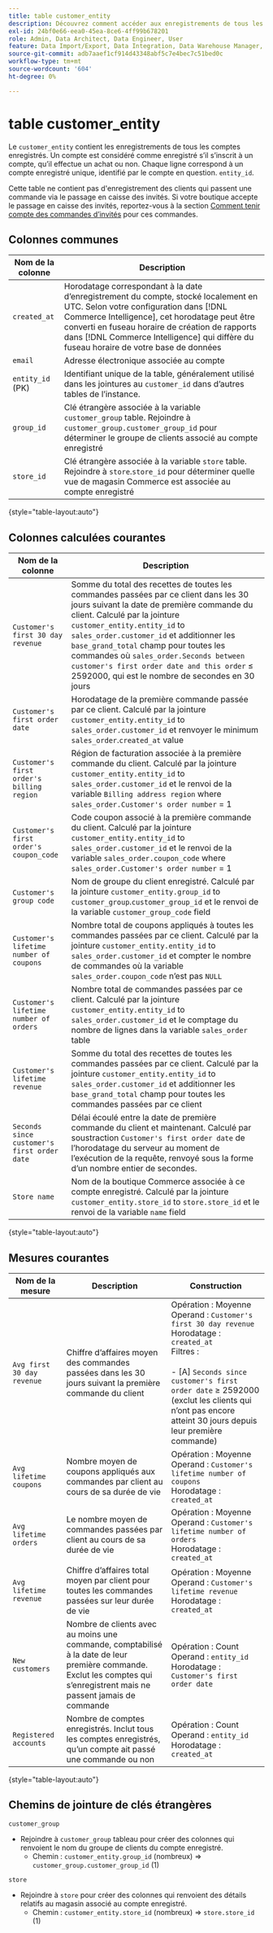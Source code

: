 ```yaml
---
title: table customer_entity
description: Découvrez comment accéder aux enregistrements de tous les comptes enregistrés.
exl-id: 24bf0e66-eea0-45ea-8ce6-4ff99b678201
role: Admin, Data Architect, Data Engineer, User
feature: Data Import/Export, Data Integration, Data Warehouse Manager, Commerce Tables
source-git-commit: adb7aaef1cf914d43348abf5c7e4bec7c51bed0c
workflow-type: tm+mt
source-wordcount: '604'
ht-degree: 0%

---
```


# table customer_entity

Le `customer_entity` contient les enregistrements de tous les comptes enregistrés. Un compte est considéré comme enregistré s’il s’inscrit à un compte, qu’il effectue un achat ou non. Chaque ligne correspond à un compte enregistré unique, identifié par le compte en question. `entity_id`.

Cette table ne contient pas d&#39;enregistrement des clients qui passent une commande via le passage en caisse des invités. Si votre boutique accepte le passage en caisse des invités, reportez-vous à la section [Comment tenir compte des commandes d’invités](../data-warehouse-mgr/guest-orders.md) pour ces commandes.

## Colonnes communes

| **Nom de la colonne** | **Description** |
|---|---|
| `created_at` | Horodatage correspondant à la date d’enregistrement du compte, stocké localement en UTC. Selon votre configuration dans [!DNL Commerce Intelligence], cet horodatage peut être converti en fuseau horaire de création de rapports dans [!DNL Commerce Intelligence] qui diffère du fuseau horaire de votre base de données |
| `email` | Adresse électronique associée au compte |
| `entity_id` (PK) | Identifiant unique de la table, généralement utilisé dans les jointures au `customer_id` dans d’autres tables de l’instance. |
| `group_id` | Clé étrangère associée à la variable `customer_group` table. Rejoindre à `customer_group.customer_group_id` pour déterminer le groupe de clients associé au compte enregistré |
| `store_id` | Clé étrangère associée à la variable `store` table. Rejoindre à `store`.`store_id` pour déterminer quelle vue de magasin Commerce est associée au compte enregistré |

{style="table-layout:auto"}

## Colonnes calculées courantes

| **Nom de la colonne** | **Description** |
|---|---|
| `Customer's first 30 day revenue` | Somme du total des recettes de toutes les commandes passées par ce client dans les 30 jours suivant la date de première commande du client. Calculé par la jointure `customer_entity.entity_id` to `sales_order.customer_id` et additionner les `base_grand_total` champ pour toutes les commandes où `sales_order.Seconds between customer's first order date and this order` ≤ 2592000, qui est le nombre de secondes en 30 jours |
| `Customer's first order date` | Horodatage de la première commande passée par ce client. Calculé par la jointure `customer_entity.entity_id` to `sales_order.customer_id` et renvoyer le minimum `sales_order`.`created_at` value |
| `Customer's first order's billing region` | Région de facturation associée à la première commande du client. Calculé par la jointure `customer_entity.entity_id` to `sales_order.customer_id` et le renvoi de la variable `Billing address region` where `sales_order.Customer's order number` = 1 |
| `Customer's first order's coupon_code` | Code coupon associé à la première commande du client. Calculé par la jointure `customer_entity.entity_id` to `sales_order.customer_id` et le renvoi de la variable `sales_order.coupon_code` where `sales_order.Customer's order number` = 1 |
| `Customer's group code` | Nom de groupe du client enregistré. Calculé par la jointure `customer_entity.group_id` to `customer_group`.`customer_group_id` et le renvoi de la variable `customer_group_code` field |
| `Customer's lifetime number of coupons` | Nombre total de coupons appliqués à toutes les commandes passées par ce client. Calculé par la jointure `customer_entity.entity_id` to `sales_order.customer_id` et compter le nombre de commandes où la variable `sales_order.coupon_code` n’est pas `NULL` |
| `Customer's lifetime number of orders` | Nombre total de commandes passées par ce client. Calculé par la jointure `customer_entity.entity_id` to `sales_order.customer_id` et le comptage du nombre de lignes dans la variable `sales_order` table |
| `Customer's lifetime revenue` | Somme du total des recettes de toutes les commandes passées par ce client. Calculé par la jointure `customer_entity.entity_id` to `sales_order.customer_id` et additionner les `base_grand_total` champ pour toutes les commandes passées par ce client |
| `Seconds since customer's first order date` | Délai écoulé entre la date de première commande du client et maintenant. Calculé par soustraction `Customer's first order date` de l’horodatage du serveur au moment de l’exécution de la requête, renvoyé sous la forme d’un nombre entier de secondes. |
| `Store name` | Nom de la boutique Commerce associée à ce compte enregistré. Calculé par la jointure `customer_entity.store_id` to `store.store_id` et le renvoi de la variable `name` field |

{style="table-layout:auto"}

## Mesures courantes

| **Nom de la mesure** | **Description** | **Construction** |
|---|---|---|
| `Avg first 30 day revenue` | Chiffre d’affaires moyen des commandes passées dans les 30 jours suivant la première commande du client | Opération : Moyenne<br/>Operand : `Customer's first 30 day revenue`<br/>Horodatage : `created_at`<br/>Filtres :<br/><br/>- \[A\] `Seconds since customer's first order date` ≥ 2592000 (exclut les clients qui n’ont pas encore atteint 30 jours depuis leur première commande) |
| `Avg lifetime coupons` | Nombre moyen de coupons appliqués aux commandes par client au cours de sa durée de vie | Opération : Moyenne<br/>Operand : `Customer's lifetime number of coupons`<br/>Horodatage : `created_at` |
| `Avg lifetime orders` | Le nombre moyen de commandes passées par client au cours de sa durée de vie | Opération : Moyenne<br/>Operand : `Customer's lifetime number of orders`<br/>Horodatage : `created_at` |
| `Avg lifetime revenue` | Chiffre d’affaires total moyen par client pour toutes les commandes passées sur leur durée de vie | Opération : Moyenne<br/>Operand : `Customer's lifetime revenue`<br/>Horodatage : `created_at` |
| `New customers` | Nombre de clients avec au moins une commande, comptabilisé à la date de leur première commande. Exclut les comptes qui s’enregistrent mais ne passent jamais de commande | Opération : Count<br/>Operand : `entity_id`<br/>Horodatage : `Customer's first order date` |
| `Registered accounts` | Nombre de comptes enregistrés. Inclut tous les comptes enregistrés, qu’un compte ait passé une commande ou non | Opération : Count<br/>Operand : `entity_id`<br/>Horodatage : `created_at` |

{style="table-layout:auto"}

## Chemins de jointure de clés étrangères

`customer_group`

* Rejoindre à `customer_group` tableau pour créer des colonnes qui renvoient le nom du groupe de clients du compte enregistré.
   * Chemin : `customer_entity.group_id` (nombreux) => `customer_group.customer_group_id` (1)

`store`

* Rejoindre à `store` pour créer des colonnes qui renvoient des détails relatifs au magasin associé au compte enregistré.
   * Chemin : `customer_entity.store_id` (nombreux) => `store.store_id` (1)
